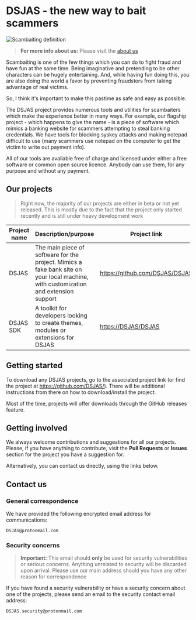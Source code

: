 # **DSJAS** - the new way to bait scammers

![Scambaiting definition](https://i.imgur.com/hyqQ4bp.png)

> **For more info about us:** Please visit the [about us](https://dsjas.github.io/About)

Scambaiting is one of the few things which you can do to fight fraud and have fun at the same time. Being imaginative and pretending to be other characters can be hugely entertaining. And, while having fun doing this, you are also doing the world a favor by preventing fraudsters from taking advantage of real victims.

So, I think it's important to make this pastime as safe and easy as possible.

The DSJAS project provides numerous tools and utilities for scambaiters which make the experience better in many ways. For example, our flagship project - which happens to give the name - is a piece of software which mimics a banking website for scammers attempting to steal banking credentials. We have tools for blocking syskey attacks and making notepad difficult to use (many scammers use notepad on the computer to get the victim to write out payment info).

All of our tools are available free of charge and licensed under either a free software or common open source licence. Anybody can use them, for any purpose and without any payment.

## Our projects

> Right now, the majority of our projects are either in beta or not yet released. This is mostly due to the fact that the project only started recently and is still under heavy development work

| Project name | Description/purpose | Project link | Other links | Development status |      |
| ------------ | ------------------- | ------------ | ----------- | ------------------ | ---- |
| DSJAS | The main piece of software for the project. Mimics a fake bank site on your local machine, with customization and extension support | <https://github.com/DSJAS/DSJAS> | [The official project YouTube channel](https://www.youtube.com/channel/UCcObtewegg_HMm_020_ioRQ) | ⚠ Pre-release, in active development | [More info](https://dsjas.github.io/projects/DSJAS) |
| DSJAS SDK | A toolkit for developers looking to create themes, modules or extensions for DSJAS | <https://DSJAS/DSJAS> | *N/A* | ❌ Planned, development incoming | *No project page available* |

## Getting started

To download any DSJAS projects, go to the associated project link (or find the project at <https://github.com/DSJAS/>). There will be additional instructions from there on how to download/install the project.

Most of the time, projects will offer downloads through the GitHub releases feature.

## Getting involved

We always welcome contributions and suggestions for all our projects. Please, if you have anything to contribute, visit the **Pull Requests** or **Issues** section for the project you have a suggestion for.

Alternatively, you can contact us directly, using the links below.

## Contact us

### General correspondence

We have provided the following encrypted email address for communications:

    DSJAS@protonmail.com

### Security concerns

> **Important:** This email should **only** be used for security vulnerabilities or serious concerns. Anything unrelated to security will be discarded upon arrival. Please use our main address should you have any other reason for correspondence

If you have found a security vulnerability or have a security concern about one of the projects, please send an email to the security contact email address:

    DSJAS.security@protonmail.com
